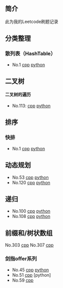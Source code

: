## 简介

此为我的Leetcode刷题记录

## 分类整理

### 散列表（HashTable）

+ No.1 [cpp](cpp/1.cpp) [python](python/1.py)

## 二叉树

#### 二叉树的遍历

+ No.113: [cpp](cpp/113.cpp) [python](python/113.py)

## 排序

### 快排

+ No.1 [cpp](cpp/215_2.cpp) [python](python/215.py)

## 动态规划

+ No.53 [cpp](cpp/53.cpp) [python](python/53.py)
+ No.120 [cpp](cpp/120.cpp) [python](python/120.cpp)

## 递归 

+ No.100 [cpp](cpp/100.py) [python](python/100.py)
+ No.108 [cpp](cpp/100.py) [python](python/108.py)

## 前缀和/树状数组

No.303 [cpp](cpp/303.cpp)
No.307 [cpp](cpp/307.cpp)

### 剑指offer系列

+ No.45 [cpp](#) [python](剑指offer/python/45.py)
+ No.51 [cpp](剑指offer/cpp/51.cpp) [python]
+ No.59 [cpp](剑指offer/cpp/59.cpp)